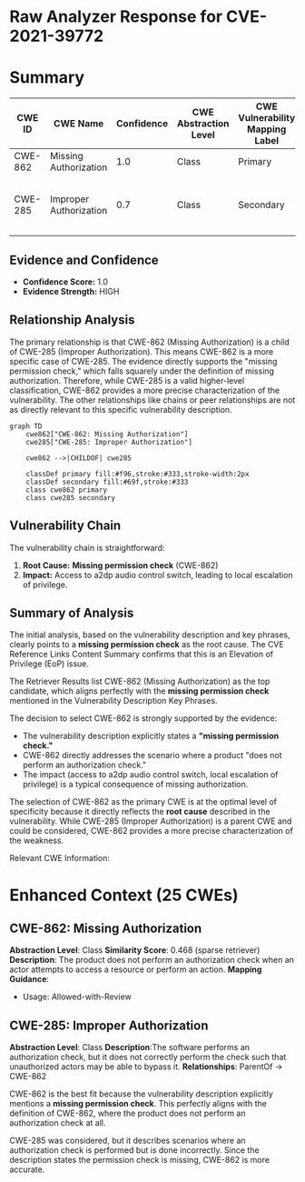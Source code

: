 # Raw Analyzer Response for CVE-2021-39772

# Summary
| CWE ID | CWE Name | Confidence | CWE Abstraction Level | CWE Vulnerability Mapping Label | CWE-Vulnerability Mapping Notes |
|---|---|---|---|---|---|
| CWE-862 | Missing Authorization | 1.0 | Class | Primary | Allowed-with-Review |
| CWE-285 | Improper Authorization | 0.7 | Class | Secondary | Allowed-with-Review, Parent of CWE-862 |

## Evidence and Confidence

*   **Confidence Score:** 1.0
*   **Evidence Strength:** HIGH

## Relationship Analysis
The primary relationship is that CWE-862 (Missing Authorization) is a child of CWE-285 (Improper Authorization). This means CWE-862 is a more specific case of CWE-285. The evidence directly supports the "missing permission check," which falls squarely under the definition of missing authorization. Therefore, while CWE-285 is a valid higher-level classification, CWE-862 provides a more precise characterization of the vulnerability. The other relationships like chains or peer relationships are not as directly relevant to this specific vulnerability description.

```mermaid
graph TD
    cwe862["CWE-862: Missing Authorization"]
    cwe285["CWE-285: Improper Authorization"]

    cwe862 -->|CHILDOF| cwe285

    classDef primary fill:#f96,stroke:#333,stroke-width:2px
    classDef secondary fill:#69f,stroke:#333
    class cwe862 primary
    class cwe285 secondary
```

## Vulnerability Chain
The vulnerability chain is straightforward:
1.  **Root Cause:** **Missing permission check** (CWE-862)
2.  **Impact:** Access to a2dp audio control switch, leading to local escalation of privilege.

## Summary of Analysis
The initial analysis, based on the vulnerability description and key phrases, clearly points to a **missing permission check** as the root cause. The CVE Reference Links Content Summary confirms that this is an Elevation of Privilege (EoP) issue.

The Retriever Results list CWE-862 (Missing Authorization) as the top candidate, which aligns perfectly with the **missing permission check** mentioned in the Vulnerability Description Key Phrases.

The decision to select CWE-862 is strongly supported by the evidence:
*   The vulnerability description explicitly states a **"missing permission check."**
*   CWE-862 directly addresses the scenario where a product "does not perform an authorization check."
*   The impact (access to a2dp audio control switch, local escalation of privilege) is a typical consequence of missing authorization.

The selection of CWE-862 as the primary CWE is at the optimal level of specificity because it directly reflects the **root cause** described in the vulnerability. While CWE-285 (Improper Authorization) is a parent CWE and could be considered, CWE-862 provides a more precise characterization of the weakness.

Relevant CWE Information:

# Enhanced Context (25 CWEs)

## CWE-862: Missing Authorization
**Abstraction Level**: Class
**Similarity Score**: 0.468 (sparse retriever)
**Description**:
The product does not perform an authorization check when an actor attempts to access a resource or perform an action.
**Mapping Guidance**:
- Usage: Allowed-with-Review

## CWE-285: Improper Authorization
**Abstraction Level**: Class
**Description**:The software performs an authorization check, but it does not correctly perform the check such that unauthorized actors may be able to bypass it.
**Relationships**: ParentOf -> CWE-862

CWE-862 is the best fit because the vulnerability description explicitly mentions a **missing permission check**. This perfectly aligns with the definition of CWE-862, where the product does not perform an authorization check at all.

CWE-285 was considered, but it describes scenarios where an authorization check is performed but is done incorrectly. Since the description states the permission check is missing, CWE-862 is more accurate.